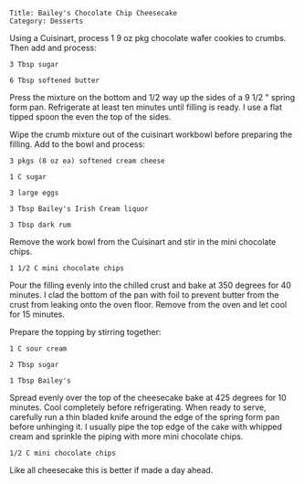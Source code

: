 ~~~ recipe-info
Title: Bailey's Chocolate Chip Cheesecake
Category: Desserts
~~~

Using a Cuisinart, process 1 9 oz pkg chocolate wafer cookies to crumbs. Then add and process:

~~~ recipe-ingredients
3 Tbsp sugar

6 Tbsp softened butter
~~~

Press the mixture on the bottom and 1/2 way up the sides of a 9 1/2 " spring form pan. Refrigerate
at least ten minutes until filling is ready. I use a flat tipped spoon the even the top of the
sides.

Wipe the crumb mixture out of the cuisinart workbowl before preparing the filling. Add to the bowl
and process:

~~~ recipe-ingredients
3 pkgs (8 oz ea) softened cream cheese

1 C sugar

3 large eggs

3 Tbsp Bailey's Irish Cream liquor

3 Tbsp dark rum
~~~

Remove the work bowl from the Cuisinart and stir in the mini chocolate chips.

~~~ recipe-ingredients
1 1/2 C mini chocolate chips
~~~

Pour the filling evenly into the chilled crust and bake at 350 degrees for 40 minutes. I clad the
bottom of the pan with foil to prevent butter from the crust from leaking onto the oven floor.
Remove from the oven and let cool for 15 minutes.

Prepare the topping by stirring together:

~~~ recipe-ingredients
1 C sour cream

2 Tbsp sugar

1 Tbsp Bailey's
~~~

Spread evenly over the top of the cheesecake bake at 425 degrees for 10 minutes. Cool completely
before refrigerating. When ready to serve, carefully run a thin bladed knife around the edge of the
spring form pan before unhinging it. I usually pipe the top edge of the cake with whipped cream and
sprinkle the piping with more mini chocolate chips.

~~~ recipe-ingredients
1/2 C mini chocolate chips
~~~

Like all cheesecake this is better if made a day ahead.
